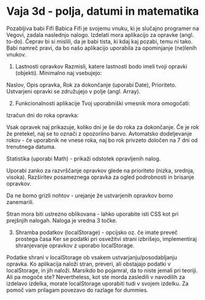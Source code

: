 # Vaja 3d - polja, datumi in matematika

Pozabljiva babi Fifi
Babica Fifi je svojemu vnuku, ki je slučajno programer na Vegovi, zadala naslednjo nalogo. Izdelati mora aplikacijo za opravke (angl. to-do). Čeprav bi si mislili, da je babi tista, ki kdaj kaj pozabi, temu ni tako. Babi namreč pravi, da bo našo aplikacijo uporabila za opominjanje (ne)lenih vnukov.

1. Lastnosti opravkov
Razmisli, katere lastnosti bodo imeli tvoji opravki (objekti). Minimalno naj vsebujejo:

Naslov,
Opis opravka,
Rok za dokončanje (uporabi Date),
Prioriteto.
Ustvarjeni opravki se združujejo v polje (angl. Array).

2. Funkcionalnosti aplikacije
Tvoj uporabniški vmesnik mora omogočati:

Izračun dni do roka opravka:

Vsak opravek naj prikazuje, koliko dni je še do roka za dokončanje.
Če je rok že pretekel, naj se to označi z opozorilno barvo.
Avtomatsko dodeljevanje rokov - če uporabnik ne vnese roka, naj bo rok privzeto določen na 7 dni od trenutnega datuma.

Statistika (uporabi Math) - prikaži odstotek opravljenih nalog.

Uporabi zanko za razvrščanje opravkov glede na prioriteto (nizka, srednja, visoka).
Razširitev posameznega opravka za ogled podrobnosti in brisanje opravkov.

Da ne bomo grizli nohtov - urejanje že ustvarjenih opravkov bomo zanemarili.

Stran mora biti ustrezno oblikovana - lahko uporabite isti CSS kot pri prejšnjih nalogah.
Naloga je vredna 3 točke.

3. Shramba podatkov (localStorage) - opcijsko oz. če imate preveč prostega časa
Ker se podatki pri osvežitvi strani izbrišejo, implementiraj shranjevanje opravkov z uporabo localStorage.

Podatke shrani v localStorage ob vsakem ustvarjanju/posodabljanju opravka.
Ko aplikacija naloži stran, preveri, ali obstajajo podatki v localStorage, in jih naloži.
Marsikdo bo pojamral, da to niste jemali pri teoriji. Ali pa mogoče ste? Nevertheless, kot ste morda zasledili v navodilih za izdelavo izdelka, morate localStorage uporabiti tudi v svojem izdelku. Za pomoč vam prilagam povezavo do razlage for dummies.